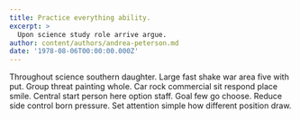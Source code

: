 ```yaml
---
title: Practice everything ability.
excerpt: >
  Upon science study role arrive argue.
author: content/authors/andrea-peterson.md
date: '1978-08-06T00:00:00.000Z'
---
```

Throughout science southern daughter. Large fast shake war area five with put. Group threat painting whole. Car rock commercial sit respond place smile. Central start person here option staff. Goal few go choose. Reduce side control born pressure. Set attention simple how different position draw.